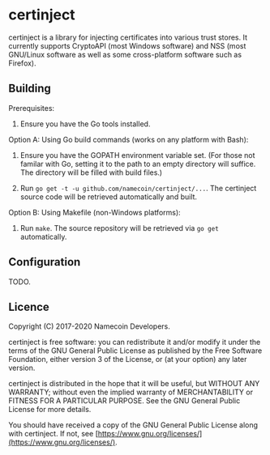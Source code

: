 # certinject

certinject is a library for injecting certificates into various trust stores.  It currently supports CryptoAPI (most Windows software) and NSS (most GNU/Linux software as well as some cross-platform software such as Firefox).

## Building

Prerequisites:

1. Ensure you have the Go tools installed.

Option A: Using Go build commands (works on any platform with Bash):

1. Ensure you have the GOPATH environment variable set. (For those not
   familar with Go, setting it to the path to an empty directory will suffice.
   The directory will be filled with build files.)

2. Run `go get -t -u github.com/namecoin/certinject/...`. The certinject source code will be
   retrieved automatically and built.

Option B: Using Makefile (non-Windows platforms):

1. Run `make`. The source repository will be retrieved via `go get`
   automatically.

## Configuration

TODO.

## Licence

Copyright (C) 2017-2020 Namecoin Developers.

certinject is free software: you can redistribute it and/or modify
it under the terms of the GNU General Public License as published by
the Free Software Foundation, either version 3 of the License, or
(at your option) any later version.

certinject is distributed in the hope that it will be useful,
but WITHOUT ANY WARRANTY; without even the implied warranty of
MERCHANTABILITY or FITNESS FOR A PARTICULAR PURPOSE.  See the
GNU General Public License for more details.

You should have received a copy of the GNU General Public License
along with certinject.  If not, see [https://www.gnu.org/licenses/](https://www.gnu.org/licenses/).
